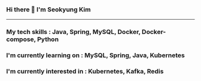 ### Hi there 👋 I'm Seokyung Kim
---
### My tech skills : Java, Spring, MySQL, Docker, Docker-compose, Python
### I'm currently learning on : MySQL, Spring, Java, Kubernetes
### I'm currently interested in : Kubernetes, Kafka, Redis

<!--
**JerryK026/JerryK026** is a ✨ _special_ ✨ repository because its `README.md` (this file) appears on your GitHub profile.

Here are some ideas to get you started:

- 🔭 I’m currently working on ...
- 🌱 I’m currently learning ...
- 👯 I’m looking to collaborate on ...
- 🤔 I’m looking for help with ...
- 💬 Ask me about ...
- 📫 How to reach me: ...
- 😄 Pronouns: ...
- ⚡ Fun fact: ...
-->
